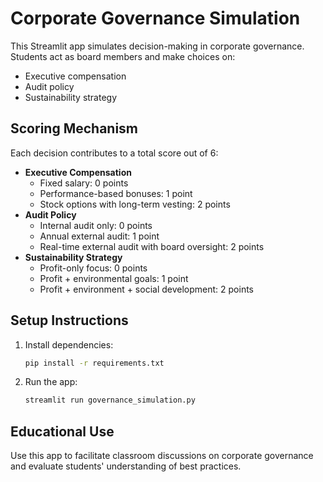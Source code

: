 
# Corporate Governance Simulation

This Streamlit app simulates decision-making in corporate governance. Students act as board members and make choices on:
- Executive compensation
- Audit policy
- Sustainability strategy

## Scoring Mechanism
Each decision contributes to a total score out of 6:
- **Executive Compensation**
  - Fixed salary: 0 points
  - Performance-based bonuses: 1 point
  - Stock options with long-term vesting: 2 points
- **Audit Policy**
  - Internal audit only: 0 points
  - Annual external audit: 1 point
  - Real-time external audit with board oversight: 2 points
- **Sustainability Strategy**
  - Profit-only focus: 0 points
  - Profit + environmental goals: 1 point
  - Profit + environment + social development: 2 points

## Setup Instructions
1. Install dependencies:
   ```bash
   pip install -r requirements.txt
   ```
2. Run the app:
   ```bash
   streamlit run governance_simulation.py
   ```

## Educational Use
Use this app to facilitate classroom discussions on corporate governance and evaluate students' understanding of best practices.
